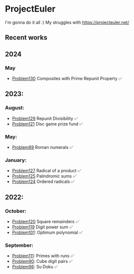 # ProjectEuler
I'm gonna do it all :) 
My struggles with https://projecteuler.net/

## Recent works

## 2024

### May
- [Problem130](https://github.com/KubiakJakub01/ProjectEuler/blob/main/src/Problem130.py) Composites with Prime Repunit Property :white_check_mark:

## 2023:

### August:
- [Problem129](https://github.com/KubiakJakub01/ProjectEuler/blob/main/src/Problem129.py) Repunit Divisibility :white_check_mark:
- [Problem121](https://github.com/KubiakJakub01/ProjectEuler/blob/main/src/Problem121.py) Disc game prize fund :white_check_mark:
### May:
- [Problem89](https://github.com/KubiakJakub01/ProjectEuler/blob/main/src/Problem89/Problem89.py) Roman numerals :white_check_mark:
### January:
- [Problem127](https://github.com/KubiakJakub01/ProjectEuler/blob/main/src/Problem127.py) Radical of a product :white_check_mark:
- [Problem125](https://github.com/KubiakJakub01/ProjectEuler/blob/main/src/Problem125.py) Palindromic sums :white_check_mark:
- [Problem124](https://github.com/KubiakJakub01/ProjectEuler/blob/main/src/Problem124.py) Ordered radicals :white_check_mark:
## 2022:
### October:
- [Problem120](https://github.com/KubiakJakub01/ProjectEuler/blob/main/src/Problem120.py) Square remainders :white_check_mark:
- [Problem119](https://github.com/KubiakJakub01/ProjectEuler/blob/main/src/Problem119.py) Digit power sum :white_check_mark:
- [Problem101](https://github.com/KubiakJakub01/ProjectEuler/blob/main/src/Problem101.py): Optimum polynomial :white_check_mark:
### September:
- [Problem111](https://github.com/KubiakJakub01/ProjectEuler/blob/main/src/Problem111.py): Primes with runs :white_check_mark:
- [Problem90](https://github.com/KubiakJakub01/ProjectEuler/blob/main/src/Problem90.py): Cube digit pairs :white_check_mark:
- [Problem96](https://github.com/KubiakJakub01/ProjectEuler/blob/main/src/Problem96/Problem96.py): Su Doku :white_check_mark:

